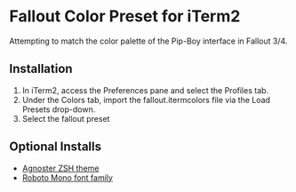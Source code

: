 # Fallout Color Preset for iTerm2

Attempting to match the color palette of the Pip-Boy interface in Fallout 3/4.

## Installation

1. In iTerm2, access the Preferences pane and select the Profiles tab.
2. Under the Colors tab, import the fallout.itermcolors file via the Load Presets drop-down.
3. Select the fallout preset

## Optional Installs

+ [Agnoster ZSH theme](https://github.com/agnoster/agnoster-zsh-theme)
+ [Roboto Mono font family](https://github.com/powerline/fonts/tree/master/RobotoMono)